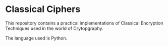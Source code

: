 # Classical Ciphers

This repository contains a practical implementations of Classical Encryption Techniques used in the world of Crytopgraphy.

The language used is Python.
